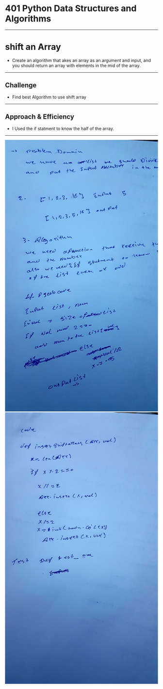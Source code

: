 # 401 Python Data Structures and Algorithms

___

# shift an Array
- Create an algorithm that akes an array as an argument and input,   and you should return an array with elements in the mid of the array.
___

## Challenge
- Find best Algorithm to use shift array
___

## Approach & Efficiency
- I Used the if statment to know the half of the array.

___

![code-one](assets/shift1.jpg)
![code-one](assets/shift2.jpg)
